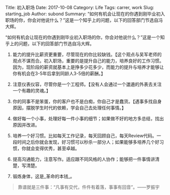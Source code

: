 Title: 初入职场
Date: 2017-10-08
Category: Life
Tags: carrer, work
Slug: starting_job
Author: subond
Summary: “如何有机会让现在的你遇到刚毕业初入职场的你，你会对他说什么？”这是一个知乎上的问题，以下的回答部门节选自冯大辉。

“如何有机会让现在的你遇到刚毕业初入职场的你，你会对他说什么？”这是一个知乎上的问题，以下的回答部门节选自冯大辉。

1. 能力的提升比薪资更重要，尽管现在的你比较缺钱。【这个观点与吴军老师的观点不谋而合。初入职场，重要的是提升自己的能力，培养良好的工作习惯。因为，现阶段的薪资就基本上是挣多少花多少，而能力的提升与培养才能够让你有机会在3-5年后拿到同龄人3-5倍的薪酬。】

2. 注意仪表仪容，尽管你是一个工程师。【没有人会通过一个邋遢的外表去关注一个有趣的灵魂。】

3. 你的同事不是笨蛋，你的客户也不是白痴，你自己才是蠢货。【遇事多找自身原因，摆脱学生时代的依赖，学会自己去处理任何事情。】

4. 做好每一个小事，处理好每一件小事的细节；如果做不好的地方多总结，找出原因并改进。

5. 培养一个好习惯。比如每天工作记录，每天回顾自己，每天Review代码。一段时间之后你就会发现，好习惯可以秒杀一部分人；如果能够多培养几个好习惯，你就会变得优秀，甚至卓越。

6. 提高沟通能力，注意写作。适应跟不同风格的人协作；能够把一件事情讲清楚，写清楚。

7. 锻炼身体，这是_革命的本钱_。

> 靠谱就是三件事：“凡事有交代，件件有着落，事事有回音”。——罗振宇
